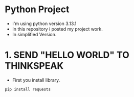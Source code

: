 # Python Project 
- I'm using python version 3.13.1
- In this repository i posted my project work.
- In simplified Version.

 # 1. SEND "HELLO WORLD" TO THINKSPEAK
- First you install library.
  
```
pip install requests
```

